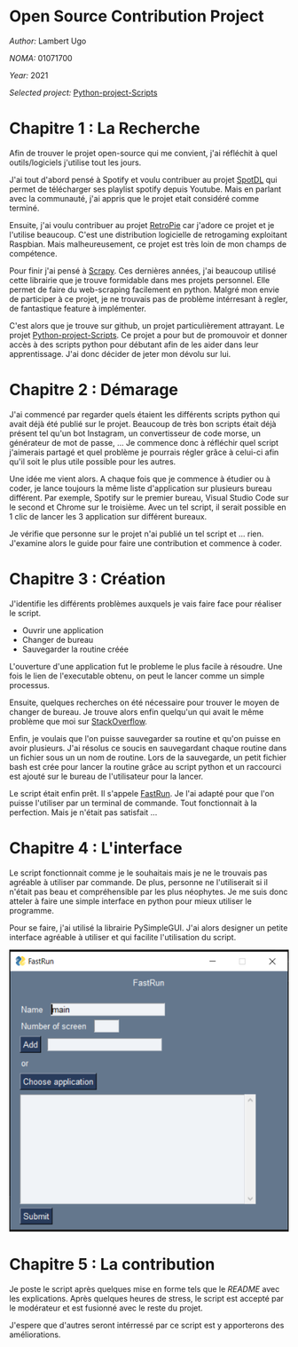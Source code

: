 # Open Source Contribution Project

*Author:* Lambert Ugo

*NOMA:* 01071700

*Year:* 2021

*Selected project:*  [Python-project-Scripts](https://github.com/larymak/Python-project-Scripts)

# Chapitre 1 : La Recherche

Afin de trouver le projet open-source qui me convient, j'ai réfléchit à quel outils/logiciels j'utilise tout les jours. 

J'ai tout d'abord pensé à Spotify et voulu contribuer au projet [SpotDL](https://github.com/spotDL/spotify-downloader) qui permet de télécharger ses playlist spotify depuis Youtube. Mais en parlant avec la communauté, j'ai appris que le projet etait considéré comme terminé. 

Ensuite, j'ai voulu contribuer au projet [RetroPie](https://github.com/RetroPie/RetroPie-Setup) car j'adore ce projet et je l'utilise beaucoup. C'est une distribution logicielle de retrogaming exploitant Raspbian. Mais malheureusement, ce projet est très loin de mon champs de compétence. 

Pour finir j'ai pensé à [Scrapy](https://github.com/scrapy/scrapy). Ces dernières années, j'ai beaucoup utilisé cette librairie que je trouve formidable dans mes projets personnel. Elle permet de faire du web-scraping facilement en python. Malgré mon envie de participer à ce projet, je ne trouvais pas de problème intérresant à regler, de fantastique feature à implémenter. 

C'est alors que je trouve sur github, un projet particulièrement attrayant. Le projet [Python-project-Scripts](https://github.com/larymak/Python-project-Scripts). Ce projet a pour but de promouvoir et donner accès à des scripts python pour débutant afin de les aider dans leur apprentissage. J'ai donc décider de jeter mon dévolu sur lui.


# Chapitre 2 : Démarage

J'ai commencé par regarder quels étaient les différents scripts python qui avait déjà été publié sur le projet. Beaucoup de très bon scripts était déjà présent tel qu'un bot Instagram, un convertisseur de code morse, un générateur de mot de passe, ...
Je commence donc à réfléchir quel script j'aimerais partagé et quel problème je pourrais régler grâce à celui-ci afin qu'il soit le plus utile possible pour les autres.

Une idée me vient alors. A chaque fois que je commence à étudier ou à coder, je lance toujours la même liste d'application sur plusieurs bureau différent. Par exemple, Spotify sur le premier bureau, Visual Studio Code sur le second et Chrome sur le troisième. Avec un tel script, il serait possible en 1 clic de lancer les 3 application sur différent bureaux.

Je vérifie que personne sur le projet n'ai publié un tel script et ... rien. J'examine alors le guide pour faire une contribution et commence à coder.

# Chapitre 3 : Création

J'identifie les différents problèmes auxquels je vais faire face pour réaliser le script.
- Ouvrir une application
- Changer de bureau
- Sauvegarder la routine créée

L'ouverture d'une application fut le probleme le plus facile à résoudre. Une fois le lien de l'executable obtenu, on peut le lancer comme un simple processus.

Ensuite, quelques recherches on été nécessaire pour trouver le moyen de changer de bureau. Je trouve alors enfin quelqu'un qui avait le même problème que moi sur [StackOverflow](https://stackoverflow.com/questions/60879235/python-windows-10-launching-an-application-on-a-specific-virtual-desktop-envir).

Enfin, je voulais que l'on puisse sauvegarder sa routine et qu'on puisse en avoir plusieurs. J'ai résolus ce soucis en sauvegardant chaque routine dans un fichier sous un un nom de routine. Lors de la sauvegarde, un petit fichier bash est crée pour lancer la routine grâce au script python et un raccourci est ajouté sur le bureau de l'utilisateur pour la lancer.

Le script était enfin prêt. Il s'appele [FastRun](https://github.com/larymak/Python-project-Scripts/tree/main/FastRun). Je l'ai adapté pour que l'on puisse l'utiliser par un terminal de commande. Tout fonctionnait à la perfection. Mais je n'était pas satisfait ...

# Chapitre 4 : L'interface

Le script fonctionnait comme je le souhaitais mais je ne le trouvais pas agréable à utiliser par commande. De plus, personne ne l'utiliserait si il n'était pas beau et compréhensible par les plus néophytes.
Je me suis donc atteler à faire une simple interface en python pour mieux utiliser le programme. 

Pour se faire, j'ai utilisé la librairie PySimpleGUI. J'ai alors designer un petite interface agréable à utiliser et qui facilite l'utilisation du script.

![Interface](interface.PNG)

# Chapitre 5 : La contribution

Je poste le script après quelques mise en forme tels que le *README* avec les explications.
Après quelques heures de stress, le script est accepté par le modérateur et est fusionné avec le reste du projet.

J'espere que d'autres seront intérressé par ce script est y apporterons des améliorations.